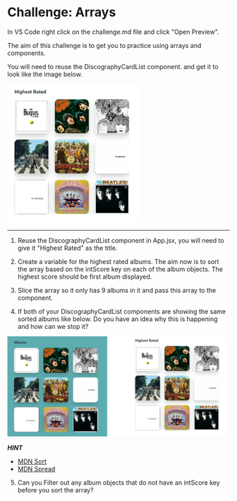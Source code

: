 # Challenge: Arrays

In VS Code right click on the challenge.md file and click "Open Preview".

The aim of this challenge is to get you to practice using arrays and components.

You will need to reuse the DiscographyCardList component. and get it to look like the image below.

<img src="./images/highest-rated.PNG" width="300"/>

---

1. Reuse the DiscographyCardList component in App.jsx, you will need to give it "Highest Rated" as the title.

2. Create a variable for the highest rated albums. The aim now is to sort the array based on the intScore key on each of the album objects. The highest score should be first album displayed.

3. Slice the array so it only has 9 albums in it and pass this array to the component.

4. If both of your DiscographyCardList components are showing the same sorted albums like below. Do you have an idea why this is happening and how can we stop it?

<img src="./images/duplicate.PNG" width="600"/>

**_HINT_**

- [MDN Sort](https://developer.mozilla.org/en-US/docs/Web/JavaScript/Reference/Global_Objects/Array/sort)
- [MDN Spread](https://developer.mozilla.org/en-US/docs/Web/JavaScript/Reference/Operators/Spread_syntax)

5. Can you Filter out any album objects that do not have an intScore key before you sort the array?
